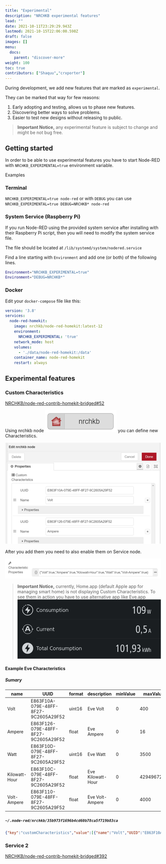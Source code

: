 ```yaml
---
title: "Experimental"
description: "NRCHKB experimental features"
lead: ""
date: 2021-10-11T23:29:29.943Z
lastmod: 2021-10-15T22:06:00.598Z
draft: false
images: []
menu:
  docs:
    parent: "discover-more"
weight: 100
toc: true
contributors: ["Shaquu","crxporter"]
---
```


During development, we add new features that are marked as `experimental`.

They can be marked that way for few reasons:

1. Early adopting and testing, allows us to phase new features.
2. Discovering better ways to solve problems.
3. Easier to test new designs without releasing to public.

> **Important Notice,** any experimental feature is subject to change and might be not bug free.

## Getting started

In order to be able to use experimental features you have to start Node-RED with `NRCHKB_EXPERIMENTAL=true` environment variable.

Examples

### Terminal

`NRCHKB_EXPERIMENTAL=true node-red` or with `DEBUG` you can use `NRCHKB_EXPERIMENTAL=true DEBUG=NRCHKB* node-red`

### System Service (Raspberry Pi)

If you run Node-RED using the provided system service after installing with their Raspberry Pi script, then you will need to modify the system service file.

The file should be located at `/lib/systemd/system/nodered.service`

Find a line starting with `Environment` and add one (or both) of the following lines.

```bash
Environment="NRCHKB_EXPERIMENTAL=true"
Environment="DEBUG=NRCHKB*"
```

### Docker

Edit your `docker-compose` file like this:

```yaml
version: '3.8'
services:
  node-red-homekit:
    image: nrchkb/node-red-homekit:latest-12
    environment:
      NRCHKB_EXPERIMENTAL: 'true'
    network_mode: host
    volumes:
      - './data/node-red-homekit:/data'
    container_name: node-red-homekit
    restart: always
```

## Experimental features

### Custom Characteristics

[NRCHKB/node-red-contrib-homekit-bridged#52](https://github.com/NRCHKB/node-red-contrib-homekit-bridged/issues/52)

Using nrchkb node ![nrchkb node](nrchkb-node.png) you can define new Characteristics.

![Custom Characteristics editor](custom-characteristics-nrchkb-node.png)

After you add them you need to also enable them on Service node.

![Service node Custom Characteristics](custom-characteristics-service-node.png)

> **Important Notice,** currently, Home.app (default Apple app for managing smart home) is not displaying Custom Characteristics.
> To see them in action you have to use alternative app like Eve.app
> ![Custom Characteristics Eve.app](custom-characteristics-eve-app.jpeg)

#### Example Eve Characteristics

##### Sumary

| name          | UUID                                 | format | description       | minValue | maxValue   | minStep |
| ------------- | ------------------------------------ | ------ | ----------------- | -------- | ---------- | ------- |
| Volt          | E863F10A-079E-48FF-8F27-9C2605A29F52 | uint16 | Eve Volt          | 0        | 400        | 3       |
| Ampere        | E863F126-079E-48FF-8F27-9C2605A29F52 | float  | Eve Ampere        | 0        | 16         | 0.01    |
| Watt          | E863F10D-079E-48FF-8F27-9C2605A29F52 | uint16 | Eve Watt          | 0        | 3500       |         |
| Kilowatt-Hour | E863F10C-079E-48FF-8F27-9C2605A29F52 | float  | Eve Kilowatt-Hour | 0        | 4294967295 | 0.01    |
| Volt-Ampere   | E863F110-079E-48FF-8F27-9C2605A29F52 | float  | Eve Volt-Ampere   | 0        | 4000       | 0.01    |

##### `~/.node-red/nrchkb/35b973f1696b4cd60b78ca5f719b83ca`

```json
{"key":"customCharacteristics","value":[{"name":"Volt","UUID":"E863F10A-079E-48FF-8F27-9C2605A29F52","format":"uint16","unit":"","perms":["pr","pw","ev","tw","wr"],"ev":"true","description":"Eve Volt","minValue":"0","maxValue":"400","minStep":"3","maxLen":"","maxDataLen":"","validValues":"","adminOnlyAccess":["0","1","2"]},{"name":"Ampere","UUID":"E863F126-079E-48FF-8F27-9C2605A29F52","format":"float","unit":"","perms":["pr","pw","ev","tw","wr"],"ev":"true","description":"Eve Ampere","minValue":"0","maxValue":"16","minStep":"0.01","maxLen":"","maxDataLen":"","validValues":"","adminOnlyAccess":["0","1","2"]},{"name":"Watt","UUID":"E863F10D-079E-48FF-8F27-9C2605A29F52","format":"uint16","unit":"","perms":["pr","pw","ev","tw","wr"],"ev":"true","description":"Eve Watt","minValue":"0","maxValue":"3500","minStep":"","maxLen":"","maxDataLen":"","validValues":"","adminOnlyAccess":["0","1","2"]},{"name":"Kilowatt-Hour","UUID":"E863F10C-079E-48FF-8F27-9C2605A29F52","format":"float","unit":"","perms":["pr","pw","ev","tw","wr"],"ev":"true","description":"Eve Kilowatt-Hour","minValue":"0","maxValue":"4294967295","minStep":"0.01","maxLen":"","maxDataLen":"","validValues":"","adminOnlyAccess":["0","1","2"]},{"name":"Volt-Ampere","UUID":"E863F110-079E-48FF-8F27-9C2605A29F52","format":"float","unit":"","perms":["pr","pw","ev","tw","wr"],"ev":"true","description":"Eve Volt-Ampere","minValue":"0","maxValue":"4000","minStep":"0.01","maxLen":"","maxDataLen":"","validValues":"","adminOnlyAccess":["0","1","2"]}]}
```

### Service 2

[NRCHKB/node-red-contrib-homekit-bridged#392](https://github.com/NRCHKB/node-red-contrib-homekit-bridged/issues/392)
